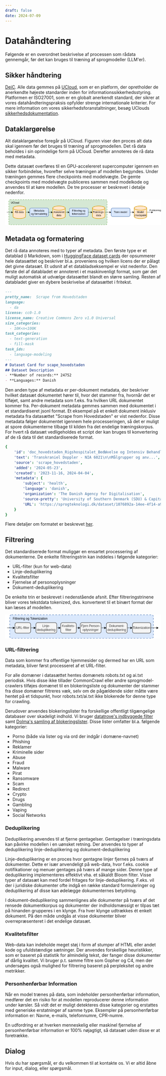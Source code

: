 ```yaml
---
draft: false
date: 2024-07-09
---
```


# Datahåndtering
Følgende er en overordnet beskrivelse af processen som rådata gennemgår, før det kan bruges til træning af sprogmodeller (LLM'er).

## Sikker håndtering 
[DeiC](https://www.deic.dk/da).
Alle data gemmes på [UCloud](https://docs.cloud.sdu.dk/intro/security.html), som er en platform, der opretholder de anerkendte højeste standarder inden for informationssikkerhedsstyring. Platformen er ISO27001, som er en globalt anerkendt standard, der sikrer at vores datahåndteringspraksis opfylder strenge internationale kriterier. For mere information om vores sikkerhedsforanstaltninger, besøg UClouds [sikkerhedsdokumentation](https://docs.cloud.sdu.dk/intro/security.html).

## Dataklargørelse
Alt dataklargørelse foregår på UCloud. Figuren viser den proces alt data skal igennem før det bruges til træning af sprogmodellen. Det rå data beholdes i sin oprindelige form på UCloud. Derefter annoteres de rå data med metadata.

Dette datasæt overføres til en GPU-accelereret supercomputer igennem en sikker forbindelse, hvorefter selve træningen af modellen begyndes. Under træningen gemmes flere checkpoints med modelvægte. De gemte checkpoints med modelvægte publiceres sammen med modelkode og anvendes til at køre modellen. De tre processer er beskrevet i detalje nedenfor.

![](../../_static/munin-data-pipeline-da-simplified.drawio.png)

## Metadata og formatering
Det rå data annoteres med to typer af metadata. Den første type er et datablad (i Markdown, som i [HuggingFace dataset cards](https://huggingface.co/docs/hub/en/datasets-cards) der opsummerer hele datasættet og beskriver bl.a. proveniens og hvilken licens der er pålagt det givne datasæt. Et udsnit af et databladseksempel er vist nedenfor. Den første del af databladet er annoteret i et maskinvenligt format, som gør det muligt automatisk at udvælge datasættet blandt en større samling. Resten af databladet giver en dybere beskrivelse af datasættet i fritekst.

```markdown
---
pretty_name:  Scrape from Hovedstaden
language:
  - da
license: cc0-1.0
license_name: Creative Commons Zero v1.0 Universal
size_categories:
  - 10K<n<100K
task_categories:
  - text-generation
  - fill-mask
task_ids:
  - language-modeling
---
# Dataset Card for scape_hovedstaden
## Dataset Description
- **Number of records:** 24752
- **Languages:** Danish
```

Den anden type af metadata er per-dokument metadata, der beskriver hvilket datasæt dokumentet hører til, hvor det stammer fra, hvornår det er tilføjet, samt andre metadata som f.eks. fra hvilken URL dokumentet kommer fra. Per-dokument metadata gemmes sammen med dokumentet i et standardiseret jsonl format. Et eksempel på et enkelt dokument inklusiv metadata fra datasættet "Scrape from Hovedstaden" er vist nedenfor. Disse metadata følger dokumentet igennem hele processeringen, så det er muligt at spore dokumenterne tilbage til kilden fra det endelige træningskorpus. For hvert rå datasæt vedligeholdes et script der kan bruges til konvertering af de rå data til det standardiserede format.

```yaml
{
    'id': 'doc_hovedstaden_Rigshospitalet_BedЫvelse og Intensiv Behandling (NEU)_Transkraniel Doppler - NIA 6021',
    'text': 'Transkraniel Doppler - NIA 6021\n\nMålgrupper og anv...',
    'source': 'scrape_hovedstaden',
    'added': '2024-05-23',
    'created': '2023-11-16, 2024-04-04',
    'metadata': {
        'subject': 'health',
        'language': 'danish',
        'organization': 'The Danish Agency for Digitalisation',
        'source-pretty': 'University of Southern Denmark (SDU) & Capital Region',
        'URL': 'https://sprogteknologi.dk/dataset/1076892a-14ee-4f14-a9db-32efb03c40c9'
    }
}
```

Flere detaljer om formatet er beskrevet [her](https://github.com/centre-for-humanities-computing/danish-foundation-models/blob/main/docs/Adding_a_new_dataset).

## Filtrering

Det standardiserede format muliggør en ensartet processering af dokumenterne. De enkelte filtreringstrin kan inddeles i følgende kategorier:
 - URL-filter (kun for web-data)
 - Linje-deduplikering
 - Kvalitetsfilter
 - Fjernelse af personoplysninger
 - Dokument-deduplikering

De enkelte trin er beskrevet i nedenstående afsnit. Efter filtreringstrinene bliver vores tekstdata tokenized, dvs. konverteret til et binært format der kan læses af modellen.

![](../../_static/munin-data-pipeline-da.drawio.png)

### URL-filtrering

Data som kommer fra offentlige hjemmesider og dermed har en URL som metadata, bliver først processeret af et URL-filter.

For alle domæner i datasættet hentes domænets robots.txt og ai.txt periodisk. Hvis disse ikke tillader CommonCrawl eller andre sprogmodel-crawlers tilføjes domænet til en blokeringsliste og dokumenter der stammer fra disse domæner filtreres væk, selv om de pågældende sider måtte være hentet på et tidspunkt, hvor robots.txt/ai.txt ikke blokerede for denne type for crawling.

Derudover anvendes blokeringslister fra forskellige offentligt tilgængelige databaser over skadeligt indhold. Vi bruger [datatrove's indbyggede filter](https://github.com/huggingface/datatrove/blob/main/src/datatrove/pipeline/filters/url_filter.py) samt [Dolma's samling af blokeringslister](https://github.com/allenai/dolma/blob/main/python/dolma/taggers/url.py). Disse lister omfatter bl.a. følgende kategorier:

 - Porno (både via lister og via ord der indgår i domæne-navnet)
 - Phishing
 - Reklamer
 - Kriminelle sider
 - Abuse
 - Fraud
 - Malware
 - Pirat
 - Ransomware
 - Scam
 - Redirect
 - Crypto
 - Drugs
 - Gambling
 - Vaping
 - Social Networks

### Deduplikering

Deduplikering anvendes til at fjerne gentagelser. Gentagelser i træningsdata kan påvirke modellen i en uønsket retning. Der anvendes to typer af deduplikering linje-deduplikering og dokument-deduplikering

Linje-deduplikering er en proces hvor gentagne linjer fjernes på tværs af dokumenter. Dette er især anvendeligt på web-data, hvor f.eks. cookie notifikationer og menuer gentages på tværs af mange sider. Denne type af deduplikering implementeres effektivt vha. et såkaldt Bloom filter. Visse typer af datasæt kan med fordel fritages for linje-deduplikering. F.eks. vil der i juridiske dokumenter ofte indgå en række standard formuleringer og deduplikering af disse kan ødelægge dokumenternes betydning.

I dokument-deduplikering sammenlignes alle dokumenter på tværs af det rensede dokumentkorpus og dokumenter der indholdsmæssigt er tilpas tæt på hinanden grupperes i en klynge. Fra hver klynge udtrækkes ét enkelt dokument. På den måde undgås at visse dokumenter bliver overrepræsenteret i det endelige datasæt. 

### Kvalitetsfilter

Web-data kan indeholde meget støj i form af stumper af HTML eller andet kode og ufuldstændige sætninger. Der anvendes forskellige heuristikker, som er baseret på statistik for almindelig tekst, der fanger disse dokumenter af dårlig kvalitet. Vi bruger p.t. samme filtre som Gopher og C4, men der undersøges også mulighed for filtrering baseret på perpleksitet og andre metrikker.

### Personhenførbar Information

Når en model trænes på data, som indeholder personhenførbar information, medfører det en risiko for at modellen reproducerer denne information under kørsler. Så vidt det er muligt detekteres disse kategorier og erstattes med generiske erstatninger af samme type. Eksempler på personhenførbar information er: Navne, e-mails, telefonnumre, CPR-numre.

En udfordring er at hverken menneskelig eller maskinel fjernelse af personhenførbar information er 100% nøjagtigt, så datasæt uden disse er at foretrække. 

## Dialog

Hvis du har spørgsmål, er du velkommen til at kontakte os. Vi er altid åbne for input, dialog, eller spørgsmål.
